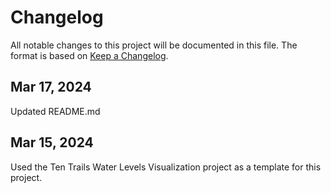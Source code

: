 # Changelog
All notable changes to this project will be documented in this file. The format is based on [Keep a Changelog](https://keepachangelog.com/en/1.0.0/).

## Mar 17, 2024
Updated README.md

## Mar 15, 2024
Used the Ten Trails Water Levels Visualization project as a template for this project.